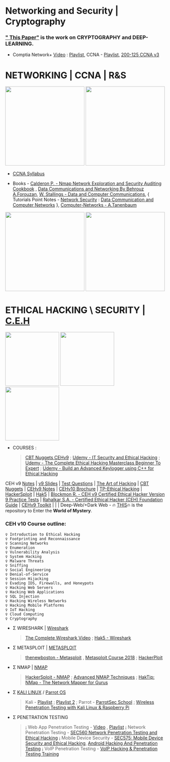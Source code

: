 # Networking and Security | Cryptography


### [" This Paper"]() is the work on CRYPTOGRAPHY and DEEP-LEARNING.

- Comptia Network+ [Video](https://youtu.be/vrh0epPAC5w) : [Playlist](https://www.youtube.com/watch?v=LWJ8PHvAL6k&list=PLG49S3nxzAnnXcPUJbwikr2xAcmKljbnQ), CCNA - [Playlist](https://www.youtube.com/watch?v=n2D1o-aM-2s&list=PLh94XVT4dq02frQRRZBHzvj2hwuhzSByN), [200-125 CCNA v3](https://youtu.be/XsmNJcPDb0M)

# NETWORKING | CCNA | R&S

<img src="https://github.com/SKKSaikia/networks/blob/master/net.png" height=250px><a> </a><img src="https://github.com/SKKSaikia/networks/blob/master/img/ccna.png" height=250px>

- [CCNA Syllabus](https://github.com/SKKSaikia/NetwrkX/blob/master/docs/200-125-ccna-v3.pdf)

- Books - [Calderon P. - Nmap Network Exploration and Security Auditing Cookbook](https://github.com/SKKSaikia/NetwrkX/blob/master/docs/Calderon%20P.%20-%20Nmap%20Network%20Exploration%20and%20Security%20Auditing%20Cookbook%2C%20Second%20Edition%20-%202017/Calderon%20P.%20-%20Nmap%20Network%20Exploration%20and%20Security%20Auditing%20Cookbook%2C%20Second%20Edition%20-%202017.pdf) , [Data Communications and Networking By Behrouz A.Forouzan](https://github.com/SKKSaikia/NetwrkX/blob/master/docs/Data%20Communications%20and%20Networking%20By%20Behrouz%20A.Forouzan.pdf), [W. Stallings - Data and Computer Communications](https://github.com/SKKSaikia/NetwrkX/blob/master/docs/W.%20Stallings%20-%20Data%20and%20Computer%20Communications%2C%20Prentice%20Hall%2C%201997..pdf), { Tutorials Point Notes - [Network Security](https://github.com/SKKSaikia/NetwrkX/blob/master/docs/Network%20Security%20_%20Tutorialspoint.pdf) : [Data Communication and Computer Networks](https://github.com/SKKSaikia/NetwrkX/blob/master/docs/Data%20Communication%20and%20Computer%20Networks%20_%20Tutorials%20Point.pdf) }, [Computer-Networks - A.Tanenbaum](https://github.com/SKKSaikia/NetwrkX/blob/master/docs/Computer-Networks---A-Tanenbaum---5th-edition.pdf)

<img src="https://github.com/SKKSaikia/networks/blob/master/img/hat.jpg" height=250px><a> </a><img src="https://github.com/SKKSaikia/networks/blob/master/img/lab1.PNG" height=250px>


# ETHICAL HACKING \ SECURITY | [C.E.H](https://www.eccouncil.org/programs/certified-ethical-hacker-ceh/)

<img src="https://github.com/SKKSaikia/networks/blob/master/ceh.png" height=170x><a> </a><img src="https://github.com/SKKSaikia/networks/blob/master/img/kali.jpg" height=170x><a> </a><img src="https://github.com/SKKSaikia/networks/blob/master/img/parrot.jpg" height=170x>

- COURSES : 
  > [CBT Nuggets CEHv9](https://github.com/SKKSaikia/NetwrkX/blob/master/files/%5BCBT%20Nuggets%2C%20Keith%20Barker%5D%20EC%20Council%20Certified%20Ethical%20Hacker%20v9.0%20%5B2016%2C%20ENG%5D.torrent) ; [Udemy - IT Security and Ethical Hacking](https://github.com/SKKSaikia/NetwrkX/blob/master/files/%5BUdemy%5D%20IT%20Security%20and%20Ethical%20Hacking%20%5B2015%2C%20ENG%5D.torrent) ; [Udemy - The Complete Ethical Hacking Masterclass Beginner To Expert](https://github.com/SKKSaikia/NetwrkX/blob/master/files/%5BUdemy.com%20Maxwell%20Nelson%5D%20The%20Complete%20Ethical%20Hacking%20Masterclass%20Beginner%20To%20Expert%20%5B2018%2C%20ENG%5D.torrent) ; [Udemy - Build an Advanced Keylogger using C++ for Ethical Hacking](https://github.com/SKKSaikia/NetwrkX/blob/master/files/%5BUdemy%5D%20Build%20an%20Advanced%20Keylogger%20using%20C%2B%2B%20for%20Ethical%20Hacking!%20%5B2016%2C%20ENG%5D.torrent)

CEH v9 [Notes](https://docs.google.com/document/d/1YvAOM1o6qkgFEdzJpn01rLRBGV8JPfK4cHvfgRiAgEM/edit) | [v9 Slides](https://arc.bukancoder.co/Certified-Ethical-Hacker-Module-V9/) | [Test Questions](https://www.yeahhub.com/cehv9-practice-exam-questions/chapter3-cryptography.php) | [The Art of Hacking](https://github.com/The-Art-of-Hacking/h4cker) | [CBT Nuggets](https://www.cbtnuggets.com/it-training/white-hat-hacking) | [CEHv9 Notes](https://github.com/SKKSaikia/NetwrkX/tree/master/docs/CEHv9-Notes-master) | [CEHv10 Brochure](https://github.com/SKKSaikia/NetwrkX/blob/master/docs/CEHv10-Brochure.pdf) | [TP-Ethical Hacking](https://www.tutorialspoint.com/ethical_hacking/) | [HackerSploit](https://www.youtube.com/channel/UC0ZTPkdxlAKf-V33tqXwi3Q/playlists)
| [Hak5](https://www.youtube.com/user/Hak5Darren) | [Blockmon R. - CEH v9 Certified Ethical Hacker Version 9 Practice Tests](https://github.com/SKKSaikia/NetwrkX/tree/master/docs/Blockmon%20R.%20-%20CEH%20v9%20Certified%20Ethical%20Hacker%20Version%209%20Practice%20Tests%20-%202016) | [Rahalkar S.A. - Certified Ethical Hacker (CEH) Foundation Guide](https://github.com/SKKSaikia/NetwrkX/blob/master/docs/Rahalkar%20S.A.%20-%20Certified%20Ethical%20Hacker%20(CEH)%20Foundation%20Guide%20-%202016.PDF) | [CEHv9 Toolkit](https://github.com/SKKSaikia/NetwrkX/blob/master/files/Certified%20Ethical%20Hacker%20(CEH)%20v9%20Tool%20Kit%20(Software%20%26%20PDF%20Slides)%20v9%20%5B2015%2C%20ENG%5D.torrent) | []() | []() | Deep-Web/+Dark Web - 🔥 [THIS](https://github.com/SKKSaikia/DarkK)🔥 is the repository to Enter the <b>World of Mystery</b>.

### CEH v10 Course outline:

    ♀ Introduction to Ethical Hacking
    ♀ Footprinting and Reconnaissance
    ♀ Scanning Networks
    ♀ Enumeration
    ♀ Vulnerability Analysis
    ♀ System Hacking
    ♀ Malware Threats
    ♀ Sniffing
    ♀ Social Engineering
    ♀ Denial-of-Service
    ♀ Session Hijacking
    ♀ Evading IDS, Firewalls, and Honeypots
    ♀ Hacking Web Servers
    ♀ Hacking Web Applications
    ♀ SQL Injection
    ♀ Hacking Wireless Networks
    ♀ Hacking Mobile Platforms
    ♀ IoT Hacking
    ♀ Cloud Computing
    ♀ Cryptography


- Σ WIRESHARK | [Wireshark](https://www.wireshark.org/)
  
  > [The Complete Wireshark Video](https://youtu.be/JnKc6fptviI) ; [Hak5 - Wireshark](https://www.youtube.com/watch?v=6X5TwvGXHP0&list=PLW5y1tjAOzI30OkWG_rhUstdJTk1FgU2W)

- Σ METASPLOIT | [METASPLOIT](https://www.metasploit.com/)

  > [thenewboston - Metasploit](https://www.youtube.com/watch?v=BVZBcNDDC-4&list=PL6gx4Cwl9DGBmwvjJoWhM4Lg5MceSbsja) , [Metasploit Course 2018](https://youtu.be/R1GpdaAPdw4) ; [HackerPloit](https://www.youtube.com/watch?v=8lR27r8Y_ik&t=570s) 
  
- Σ NMAP | [NMAP](https://nmap.org/)

  > [HackerSploit - NMAP](https://www.youtube.com/watch?v=5MTZdN9TEO4&list=PLBf0hzazHTGM8V_3OEKhvCM9Xah3qDdIx) ; [Advanced NMAP Techniques](https://youtu.be/7XMIFTRiAGA) ; [HakTip: NMap - The Network Mapper for Gurus](https://www.youtube.com/watch?v=iUZ6nTMO8K0&list=PLW5y1tjAOzI0ZLv7YfQtToQmc0yVDfkKO)

- Σ [KALI LINUX](https://www.kali.org/) / [Parrot OS](https://www.parrotsec.org/)

  > Kali - [Playlist](https://www.youtube.com/watch?v=fB3DI48MNno&list=PLnjNR4-S-EVqfJWovxEJyb7I0IOkKkoYM) ; [Playlist 2](https://www.youtube.com/watch?v=ElWo5fd4rIU&list=PLYmlEoSHldN7HJapyiQ8kFLUsk_a7EjCw) ; Parrot - [ParrotSec School](https://www.youtube.com/channel/UCyIDFTGALbem6w74_8dPDxg) ; [Wireless Penetration Testing with Kali Linux & Raspberry Pi](https://www.udemy.com/penetration-testing-using-raspberry-pi/)
  
- Σ PENETRATION TESTING
  
  > ¡ Web App Penetration Testing - [Video](https://youtu.be/2_lswM1S264) , [Playlist](https://youtu.be/lZlqr2PFJIo)
  > ¡ Network Penetration Testing - [SEC560 Network Penetration Testing and Ethical Hacking](https://www.sans.org/course/network-penetration-testing-ethical-hacking)
  > ¡ Mobile Device Security - [SEC575: Mobile Device Security and Ethical Hacking](https://www.sans.org/course/mobile-device-security-ethical-hacking), [Android Hacking And Penetration Testing](https://www.udemy.com/android-hacking-and-penetration-testing/)
  > ¡ VoIP Penetration Testing - [VoIP Hacking & Penetration Testing Training](https://www.udemy.com/voip-hacking-penetration-testing-training/)
